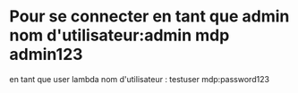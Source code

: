 # Pour se connecter en tant que admin nom d'utilisateur:admin mdp admin123
en tant que user lambda  nom d'utilisateur : testuser  mdp:password123
